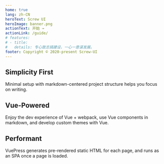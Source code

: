 ```yaml
---
home: true
lang: zh-CN
heroText: Screw UI
heroImage: banner.png
actionText: 开始 →
actionLink: /guide/
# features:
# - title: 
#   details: 专心致志搞建设，一心一意谋发展。
footer: Copyright © 2020-present Screw-UI
---
```


<div style="text-align: center">
  <Bit/>
</div>

<div class="features">
  <div class="feature">
    <h2>Simplicity First</h2>
    <p>Minimal setup with markdown-centered project structure helps you focus on writing.</p>
  </div>
  <div class="feature">
    <h2>Vue-Powered</h2>
    <p>Enjoy the dev experience of Vue + webpack, use Vue components in markdown, and develop custom themes with Vue.</p>
  </div>
  <div class="feature">
    <h2>Performant</h2>
    <p>VuePress generates pre-rendered static HTML for each page, and runs as an SPA once a page is loaded.</p>
  </div>
</div>